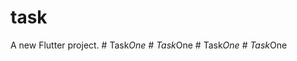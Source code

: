 # task

A new Flutter project.
#   T a s k _ O n e  
 #   T a s k _ O n e  
 #   T a s k _ O n e  
 #   T a s k _ O n e  
 